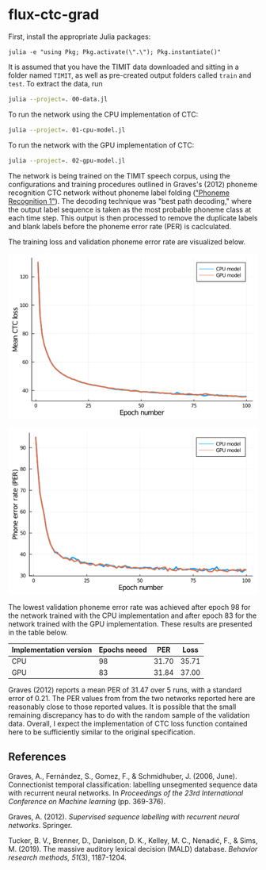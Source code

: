 # flux-ctc-grad

First, install the appropriate Julia packages:

```
julia -e "using Pkg; Pkg.activate(\".\"); Pkg.instantiate()"
```

It is assumed that you have the TIMIT data downloaded and sitting in a folder named `TIMIT`, as well as pre-created output folders called `train` and `test`. To extract the data, run

```bash
julia --project=. 00-data.jl
```

To run the network using the CPU implementation of CTC:

```bash
julia --project=. 01-cpu-model.jl
```

To run the network with the GPU implementation of CTC:

```bash
julia --project=. 02-gpu-model.jl
```

The network is being trained on the TIMIT speech corpus, using the configurations and training procedures outlined in Graves's (2012) phoneme recognition CTC network without phoneme label folding (["Phoneme Recognition 1"](https://www.cs.toronto.edu/~graves/preprint.pdf#subsection.7.6.1)). The decoding technique was "best path decoding," where the output label sequence is taken as the most probable phoneme class at each time step. This output is then processed to remove the duplicate labels and blank labels before the phoneme error rate (PER) is caclculated.

The training loss and validation phoneme error rate are visualized below.

![Image showing training loss](imgs/zygote_cpu_gpu_loss.png)

![Image showing validation phoneme error rate](imgs/zygote_cpu_gpu_per.png)

The lowest validation phoneme error rate was achieved after epoch 98 for the network trained with the CPU implementation and after epoch 83 for the network trained with the GPU implementation. These results are presented in the table below.

Implementation version	| Epochs neeed	| PER	| Loss
------------------------|---------------|-------|-------
CPU						| 98			| 31.70	| 35.71
GPU						| 83			| 31.84	| 37.00

Graves (2012) reports a mean PER of 31.47 over 5 runs, with a standard error of 0.21. The PER values from from the two networks reported here are reasonably close to those reported values. It is possible that the small remaining discrepancy has to do with the random sample of the validation data. Overall, I expect the implementation of CTC loss function contained here to be sufficiently similar to the original specification.


## References

Graves, A., Fernández, S., Gomez, F., & Schmidhuber, J. (2006, June). Connectionist temporal classification: labelling unsegmented sequence data with recurrent neural networks. In *Proceedings of the 23rd International Conference on Machine learning* (pp. 369-376).

Graves, A. (2012). *Supervised sequence labelling with recurrent neural networks*. Springer.

Tucker, B. V., Brenner, D., Danielson, D. K., Kelley, M. C., Nenadić, F., & Sims, M. (2019). The massive auditory lexical decision (MALD) database. *Behavior research methods, 51*(3), 1187-1204.
